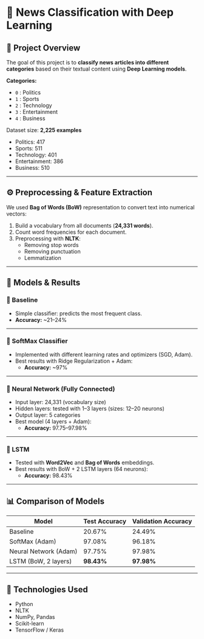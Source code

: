 # 📰 News Classification with Deep Learning

## 📌 Project Overview
The goal of this project is to **classify news articles into different categories** based on their textual content using **Deep Learning models**.  

**Categories:**
- `0` : Politics  
- `1` : Sports  
- `2` : Technology  
- `3` : Entertainment  
- `4` : Business  

Dataset size: **2,225 examples**  
- Politics: 417  
- Sports: 511  
- Technology: 401  
- Entertainment: 386  
- Business: 510  

---

## ⚙️ Preprocessing & Feature Extraction
We used **Bag of Words (BoW)** representation to convert text into numerical vectors:  
1. Build a vocabulary from all documents (**24,331 words**).  
2. Count word frequencies for each document.  
3. Preprocessing with **NLTK**:  
   - Removing stop words  
   - Removing punctuation  
   - Lemmatization  

---

## 🧪 Models & Results

### 🔹 Baseline
- Simple classifier: predicts the most frequent class.  
- **Accuracy:** ~21–24%  

---

### 🔹 SoftMax Classifier
- Implemented with different learning rates and optimizers (SGD, Adam).  
- Best results with Ridge Regularization + Adam:  
  - **Accuracy:** ~97%  

---

### 🔹 Neural Network (Fully Connected)
- Input layer: 24,331 (vocabulary size)  
- Hidden layers: tested with 1–3 layers (sizes: 12–20 neurons)  
- Output layer: 5 categories  
- Best model (4 layers + Adam):  
  - **Accuracy:** 97.75–97.98%  

---

### 🔹 LSTM
- Tested with **Word2Vec** and **Bag of Words** embeddings.  
- Best results with BoW + 2 LSTM layers (64 neurons):  
  - **Accuracy:** 98.43%  

---

## 📊 Comparison of Models

| Model                | Test Accuracy | Validation Accuracy |
|-----------------------|---------------|----------------------|
| Baseline             | 20.67%        | 24.49%              |
| SoftMax (Adam)       | 97.08%        | 96.18%              |
| Neural Network (Adam)| 97.75%        | 97.98%              |
| LSTM (BoW, 2 layers) | **98.43%**    | **97.98%**          |

---

## 🚀 Technologies Used
- Python  
- NLTK  
- NumPy, Pandas  
- Scikit-learn  
- TensorFlow / Keras  


